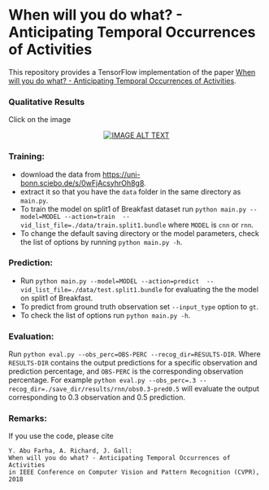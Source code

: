 # When will you do what? - Anticipating Temporal Occurrences of Activities

This repository provides a TensorFlow implementation of the paper [When will you do what? - Anticipating Temporal Occurrences of Activities](https://pages.iai.uni-bonn.de/gall_juergen/download/jgall_anticipation_cvpr18.pdf).

### Qualitative Results

Click on the image

<div align="center">
  <a href="https://www.youtube.com/watch?v=xMNYRcVH_oI"><img src="https://img.youtube.com/vi/xMNYRcVH_oI/0.jpg" alt="IMAGE ALT TEXT"></a>
</div>

### Training:

* download the data from https://uni-bonn.sciebo.de/s/0wFjAcsyhrOh8g8.
* extract it so that you have the `data` folder in the same directory as `main.py`.
* To train the model on split1 of Breakfast dataset run `python main.py --model=MODEL --action=train  --vid_list_file=./data/train.split1.bundle` where `MODEL` is `cnn` or `rnn`.
* To change the default saving directory or the model parameters, check the list of options by running `python main.py -h`.

### Prediction:

* Run `python main.py --model=MODEL --action=predict  --vid_list_file=./data/test.split1.bundle` for evaluating the the model on split1 of Breakfast. 
* To predict from ground truth observation set `--input_type` option to `gt`. 
* To check the list of options run `python main.py -h`.

### Evaluation:

Run `python eval.py --obs_perc=OBS-PERC --recog_dir=RESULTS-DIR`. Where `RESULTS-DIR` contains the output predictions for a specific observation and prediction percentage, and `OBS-PERC` is the corresponding observation percentage. For example `python eval.py --obs_perc=.3 --recog_dir=./save_dir/results/rnn/obs0.3-pred0.5` will evaluate the output corresponding to 0.3 observation and 0.5 prediction.

### Remarks:

If you use the code, please cite

    Y. Abu Farha, A. Richard, J. Gall:
    When will you do what? - Anticipating Temporal Occurrences of Activities
    in IEEE Conference on Computer Vision and Pattern Recognition (CVPR), 2018
